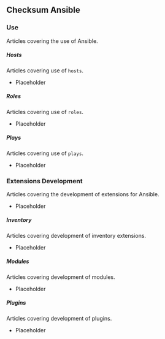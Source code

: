 ## Checksum Ansible

### Use

Articles covering the use of Ansible.

##### Hosts

Articles covering use of `hosts`.
* Placeholder

##### Roles

Articles covering use of `roles`.
  * Placeholder

##### Plays

Articles covering use of `plays`.
  * Placeholder

### Extensions Development

Articles covering the development of extensions for Ansible.
  * Placeholder

##### Inventory

Articles covering development of inventory extensions.
  * Placeholder

##### Modules

Articles covering development of modules.
  * Placeholder

##### Plugins

Articles covering development of plugins.
  * Placeholder
